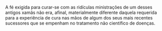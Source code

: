 ﻿A fé exigida para curar-se com as ridículas ministrações de um desses antigos xamãs não era, afinal, materialmente diferente daquela requerida para a experiência de cura nas mãos de algum dos seus mais recentes sucessores que se empenham no tratamento não científico de doenças.